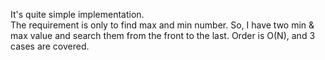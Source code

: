 It's quite simple implementation.  
The requirement is only to find max and min number.
So, I have two min & max value and search them from the front to the last.
Order is O(N), and 3 cases are covered.